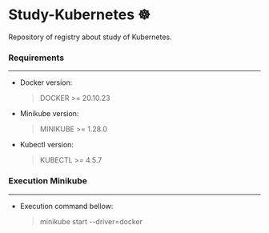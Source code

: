 # Study-Kubernetes ☸
Repository of registry about study of Kubernetes.

### Requirements
-----------------
- Docker version:

  > DOCKER >=  20.10.23

- Minikube version:

  > MINIKUBE >= 1.28.0
  
- Kubectl version:

  > KUBECTL >= 4.5.7


### Execution Minikube
-----------------
- Execution command bellow:

  > minikube start --driver=docker
